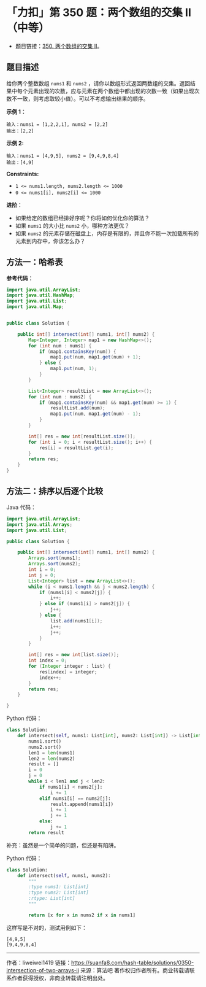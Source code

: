 # 「力扣」第 350 题：两个数组的交集 II（中等）

- 题目链接：[350. 两个数组的交集 II](https://leetcode-cn.com/problems/intersection-of-two-arrays-ii/)。

## 题目描述

给你两个整数数组 `nums1` 和 `nums2` ，请你以数组形式返回两数组的交集。返回结果中每个元素出现的次数，应与元素在两个数组中都出现的次数一致（如果出现次数不一致，则考虑取较小值）。可以不考虑输出结果的顺序。

**示例 1：**

```
输入：nums1 = [1,2,2,1], nums2 = [2,2]
输出：[2,2]
```

**示例 2:**

```
输入：nums1 = [4,9,5], nums2 = [9,4,9,8,4]
输出：[4,9]
```

**Constraints:**

- `1 <= nums1.length, nums2.length <= 1000`
- `0 <= nums1[i], nums2[i] <= 1000`

**进阶**：

- 如果给定的数组已经排好序呢？你将如何优化你的算法？
- 如果 `nums1` 的大小比 `nums2` 小，哪种方法更优？
- 如果 `nums2` 的元素存储在磁盘上，内存是有限的，并且你不能一次加载所有的元素到内存中，你该怎么办？

## 方法一：哈希表

**参考代码**：

```java
import java.util.ArrayList;
import java.util.HashMap;
import java.util.List;
import java.util.Map;


public class Solution {

    public int[] intersect(int[] nums1, int[] nums2) {
        Map<Integer, Integer> map1 = new HashMap<>();
        for (int num : nums1) {
            if (map1.containsKey(num)) {
                map1.put(num, map1.get(num) + 1);
            } else {
                map1.put(num, 1);
            }
        }

        List<Integer> resultList = new ArrayList<>();
        for (int num : nums2) {
            if (map1.containsKey(num) && map1.get(num) >= 1) {
                resultList.add(num);
                map1.put(num, map1.get(num) - 1);
            }
        }

        int[] res = new int[resultList.size()];
        for (int i = 0; i < resultList.size(); i++) {
            res[i] = resultList.get(i);
        }
        return res;
    }
}
```

## 方法二：排序以后逐个比较

Java 代码：
```java
import java.util.ArrayList;
import java.util.Arrays;
import java.util.List;

public class Solution {

    public int[] intersect(int[] nums1, int[] nums2) {
        Arrays.sort(nums1);
        Arrays.sort(nums2);
        int i = 0;
        int j = 0;
        List<Integer> list = new ArrayList<>();
        while (i < nums1.length && j < nums2.length) {
            if (nums1[i] < nums2[j]) {
                i++;
            } else if (nums1[i] > nums2[j]) {
                j++;
            } else {
                list.add(nums1[i]);
                i++;
                j++;
            }
        }

        int[] res = new int[list.size()];
        int index = 0;
        for (Integer integer : list) {
            res[index] = integer;
            index++;
        }
        return res;
    }

}

````

Python 代码：
```python
class Solution:
    def intersect(self, nums1: List[int], nums2: List[int]) -> List[int]:
        nums1.sort()
        nums2.sort()
        len1 = len(nums1)
        len2 = len(nums2)
        result = []
        i = 0
        j = 0
        while i < len1 and j < len2:
            if nums1[i] < nums2[j]:
                i += 1
            elif nums1[i] == nums2[j]:
                result.append(nums1[i])
                i += 1
                j += 1
            else:
                j += 1
        return result
````

补充：虽然是一个简单的问题，但还是有陷阱。

Python 代码：

```python
class Solution:
    def intersect(self, nums1, nums2):
        """
        :type nums1: List[int]
        :type nums2: List[int]
        :rtype: List[int]
        """

        return [x for x in nums2 if x in nums1]
```

这样写是不对的，测试用例如下：

```、
[4,9,5]
[9,4,9,8,4]
```



---

作者：liweiwei1419
链接：https://suanfa8.com/hash-table/solutions/0350-intersection-of-two-arrays-ii
来源：算法吧
著作权归作者所有。商业转载请联系作者获得授权，非商业转载请注明出处。